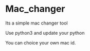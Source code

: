# Mac_changer

Its a simple mac changer tool

Use python3 and update your python

You can choice your own mac id.

